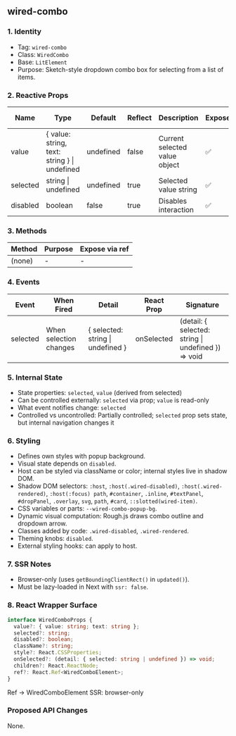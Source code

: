 ## wired-combo

### 1. Identity
- Tag: `wired-combo`
- Class: `WiredCombo`
- Base: `LitElement`
- Purpose: Sketch-style dropdown combo box for selecting from a list of items.

### 2. Reactive Props
| Name | Type | Default | Reflect | Description | Expose | React Name |
|------|------|----------|----------|--------------|---------|-------------|
| value | { value: string, text: string } \| undefined | undefined | false | Current selected value object | ✅ | value |
| selected | string \| undefined | undefined | true | Selected value string | ✅ | selected |
| disabled | boolean | false | true | Disables interaction | ✅ | disabled |

### 3. Methods
| Method | Purpose | Expose via ref |
|---------|----------|----------------|
| (none) | - | - |

### 4. Events
| Event | When Fired | Detail | React Prop | Signature |
|--------|-------------|---------|-------------|------------|
| selected | When selection changes | { selected: string \| undefined } | onSelected | (detail: { selected: string \| undefined }) => void |

### 5. Internal State
- State properties: `selected`, `value` (derived from selected)
- Can be controlled externally: `selected` via prop; `value` is read-only
- What event notifies change: `selected`
- Controlled vs uncontrolled: Partially controlled; `selected` prop sets state, but internal navigation changes it

### 6. Styling
- Defines own styles with popup background.
- Visual state depends on `disabled`.
- Host can be styled via className or color; internal styles live in shadow DOM.
- Shadow DOM selectors: `:host`, `:host(.wired-disabled)`, `:host(.wired-rendered)`, `:host(:focus) path`, `#container`, `.inline`, `#textPanel`, `#dropPanel`, `.overlay`, `svg`, `path`, `#card`, `::slotted(wired-item)`.
- CSS variables or parts: `--wired-combo-popup-bg`.
- Dynamic visual computation: Rough.js draws combo outline and dropdown arrow.
- Classes added by code: `.wired-disabled`, `.wired-rendered`.
- Theming knobs: `disabled`.
- External styling hooks: can apply to host.

### 7. SSR Notes
- Browser-only (uses `getBoundingClientRect()` in `updated()`).
- Must be lazy-loaded in Next with `ssr: false`.

### 8. React Wrapper Surface
```ts
interface WiredComboProps {
  value?: { value: string; text: string };
  selected?: string;
  disabled?: boolean;
  className?: string;
  style?: React.CSSProperties;
  onSelected?: (detail: { selected: string | undefined }) => void;
  children?: React.ReactNode;
  ref?: React.Ref<WiredComboElement>;
}
```
Ref → WiredComboElement
SSR: browser-only

### Proposed API Changes
None.